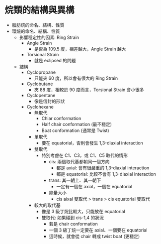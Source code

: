 # 烷類的結構與異構

- 脂肪烷的命名、結構、性質
- 環烷的命名、結構、性質
    - 影響穩定性的因素: Ring Strain
        - Angle Strain
            - 是否為 109.5 度，相差越大，Angle Strain 越大
        - Torsional Strain
            - 就是 eclipsed 的問題
    - 結構
        - Cyclopropane
            - 只能夾 60 度，所以會有很大的 Ring Strain
        - Cyclobutane
            - 夾 88 度，相較於 90 度而言，Torsional Strain 會小很多
        - Cyclopentane
            - 像是信封的形狀
        - Cyclohexane
            - 無取代
                - Chiar conformation
                - Half chair conformation (最不穩定)
                - Boat conformation (通常是 Twist)
            - 單取代
                - 要在 equatorial，否則會發生 1,3-diaxial interaction
            - 雙取代
                - 特別考慮在 C1、C3，或 C1、C5 取代的情形
                    - cis: 兩個取代基都朝同一個方向
                        - 都是 axial: 會有很嚴重的 1,3-diaxial interaction
                        - 都是 equatorial: 比較不會有 1,3-diaxial interaction
                    - trans: 其一朝上、其一朝下
                        - 一定有一個在 axial，一個在 equatorial
                    - 能量大小
                        - cis aixal 雙取代 > trans > cis equatorial 雙取代
            - 較大的取代基
                - 像是 3 級丁烷比較大，只能放在 equatorial
                - 雙取代: 如果碰到 cis-1,4 的狀況
                    - 若是 chair conformation
                    - 一個 3 級丁烷一定要在 axial、一個要在 equatorial
                    - 這時候，就會從 chair 轉成 twist boat (更穩定)